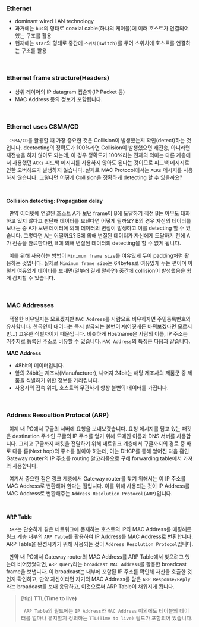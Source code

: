 ### Ethernet

- dominant wired LAN technology
- 과거에는 `bus`의 형태로 coaxial cable(하나의 케이블)에 여러 호스트가 연결되어 있는 구조를 활용
- 현재에는 `star`의 형태로 중간에 `스위치(switch)`를 두어 스위치에 호스트를 연결하는 구조를 활용

<br>

### Ethernet frame structure(Headers)

- 상위 레이어의 IP datagram 캡슐화(IP Packet 등)
- MAC Address 등의 정보가 포함됩니다.

<br>

### Ethernet uses CSMA/CD

&nbsp;&nbsp;`CSMA/CD`를 활용할 때 가장 중요한 것은 Collision이 발생했는지 확인(detect)하는 것입니다. dectecting의 정확도가 100%라면 Collision이 발생했으면 재전송, 아니라면 재전송을 하지 않아도 되는데, 이 경우 정확도가 100%라는 전제의 의미는 다른 계층에서 사용했던 `ACKs` 피드백 메시지를 사용하지 않아도 된다는 것이므로 피드백 메시지로 인한 오버헤드가 발생하지 않습니다. 실제로 MAC Protocol에서는 `ACKs` 메시지를 사용하지 않습니다. 그렇다면 어떻게 Collision을 정확하게 detecting 할 수 있을까요?

<br>

**Collision detecting: Propagation delay**

&nbsp;&nbsp;만약 이더넷에 연결된 호스트 A가 보낸 frame이 B에 도달하기 직전 B는 아무도 대화하고 있지 않다고 판단해 데이터를 보낸다면 어떻게 될까요? B의 경우 자신의 데이터를 보내는 중 A가 보낸 데이터에 의해 데이터의 변질이 발생하고 이를 detecting 할 수 있습니다. 그렇다면 A는 어떨까요? B에 의해 변질된 데이터가 자신에게 도달하기 전에 A가 전송을 완료한다면, B에 의해 변질된 데이터의 detecting을 할 수 없게 됩니다.

&nbsp;&nbsp;이를 위해 사용하는 방법이 `Minimum frame size`를 여유있게 두어 padding처럼 활용하는 것입니다. 실제로 `Minimum frame size`는 64bytes로 여유있게 두는 편이며 이렇게 여유있게 데이터를 보내면(일부러 길게 말하면) 중간에 collision이 발생했음을 쉽게 감지할 수 있습니다.

<br>

### MAC Addresses

&nbsp;&nbsp;적절한 비유일지는 모르겠지만 `MAC Address`를 사람으로 비유하자면 주민등록번호와 유사합니다. 한국인이 태어나는 즉시 발급되는 불변이며(어떻게든 바꿔보겠다면 모르지만...) 고유한 식별자이기 때문입니다. 비슷하게 Hostname은 사람의 이름, IP 주소는 거주지로 등록된 주소로 비유할 수 있습니다. `MAC Address`의 특징은 다음과 같습니다.

**MAC Address**

- 48bit의 데이터입니다.
- 앞의 24bit는 제조사(Manufacturer), 나머지 24bit는 해당 제조사의 제품군 중 제품을 식별하기 위한 정보를 가리킵니다.
- 사용자의 접속 위치, 호스트와 무관하게 항상 불변의 데이터를 가집니다.

<br>

### Address Resoultion Protocol (ARP)

&nbsp;&nbsp;이제 내 PC에서 구글의 서버에 요청을 보내보겠습니다. 요청 메시지를 담고 있는 패킷은 destination 주소인 구글의 IP 주소를 얻기 위해 도메인 이름과 DNS 서버를 사용합니다. 그리고 구글까지 패킷을 전달하기 위해 네트워크 계층에서 구글까지의 경로 중 바로 다음 홉(Next hop)의 주소를 알아야 하는데, 이는 DHCP를 통해 얻어진 다음 홉인 Gateway router의 IP 주소를 routing 알고리즘으로 구해 forwarding table에서 가져와 사용합니다.

&nbsp;&nbsp;여기서 중요한 점은 링크 계층에서 Gateway router를 찾기 위해서는 이 IP 주소를 MAC Address로 변환해야 한다는 점입니다. 이를 위해 사용되는 것이 IP Address를 MAC Address로 변환해주는 `Address Resolution Protocol(ARP)`입니다.

<br>

**ARP Table**

&nbsp;&nbsp;`ARP`는 단순하게 같은 네트워크에 존재하는 호스트의 IP와 MAC Address를 매핑해둔 링크 계층 내부의 `ARP Table`를 활용하여 IP Address를 MAC Address로 변환합니다. ARP Table을 완성시키기 위해 사용되는 것이 `Address Resolution Protocol`입니다.

&nbsp;&nbsp;만약 내 PC에서 Gateway router의 MAC Address를 ARP Table에서 찾으려고 했는데 비어있었다면, `ARP Query`라는 `broadcast MAC Address`를 활용한 broadcast frame을 보냅니다. 이 broadcast는 내부에 포함된 IP 주소를 확인해 자신을 호출한 것인지 확인하고, 만약 자신이라면 자기의 MAC Address를 담은 `ARP Response/Reply`라는 broadcast를 보내 응답하고, 이것으로써 ARP Table이 채워지게 됩니다.

> [!tip] **TTL(Time to live)**
>
> &nbsp;&nbsp;`ARP Table`의 필드에는 `IP Address`와 `MAC Address` 이외에도 테이블의 데이터를 얼마나 유지할지 정의하는 `TTL(Time to live)` 필드가 포함되어 있습니다.
